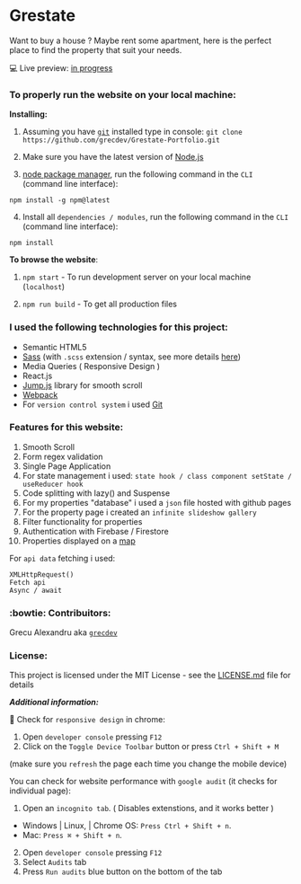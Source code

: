 # Grestate

Want to buy a house ? Maybe rent some apartment, here is the perfect place to find the property that suit your needs.

:computer: Live preview: [in progress]()

### To properly run the website on your local machine:

**Installing:**

1. Assuming you have [`git`](https://git-scm.com/downloads) installed type in console: `git clone https://github.com/grecdev/Grestate-Portfolio.git`

2. Make sure you have the latest version of [Node.js](https://nodejs.org/en/download/)

3. [node package manager](https://docs.npmjs.com/about-npm/), run the following command in the `CLI` (command line interface):
```
npm install -g npm@latest
```
4. Install all `dependencies / modules`, run the following command in the `CLI` (command line interface):
```
npm install
```

**To browse the website**:

1. `npm start` - To run development server on your local machine (`localhost`)

2. `npm run build` - To get all production files

### I used the following technologies for this project:

- Semantic HTML5
- [Sass](https://sass-lang.com/) (with `.scss` extension / syntax, see more details [here](https://sass-lang.com/documentation/syntax))
- Media Queries ( Responsive Design )
- React.js
- [Jump.js](http://callmecavs.com/jump.js/) library for smooth scroll
- [Webpack](https://github.com/webpack/webpack)
- For `version control system` i used [Git](https://git-scm.com/)

### Features for this website:

1. Smooth Scroll
2. Form regex validation
3. Single Page Application
4. For state management i used: `state hook / class component setState / useReducer hook`
5. Code splitting with lazy() and Suspense
6. For my properties "database" i used a `json` file hosted with github pages
7. For the property page i created an `infinite slideshow gallery`
8. Filter functionality for properties
9. Authentication with Firebase / Firestore
10. Properties displayed on a [map](https://visgl.github.io/react-map-gl/)

For `api data` fetching i used:
```
XMLHttpRequest()
Fetch api
Async / await
```

### :bowtie: Contribuitors:

Grecu Alexandru aka [`grecdev`](https://github.com/grecdev)

### License:

This project is licensed under the MIT License - see the [LICENSE.md](https://github.com/grecdev/FitnessClub-Gym-Portfolio/blob/master/LICENSE.md) file for details

***Additional information:***

:iphone: Check for `responsive design` in chrome: 

1. Open `developer console` pressing `F12`
2. Click on the `Toggle Device Toolbar` button or press `Ctrl + Shift + M`

(make sure you `refresh` the page each time you change the mobile device)

You can check for website performance with `google audit` (it checks for individual page):

1. Open an `incognito tab`. ( Disables extenstions, and it works better )

- Windows | Linux, | Chrome OS: `Press Ctrl + Shift + n`.
- Mac: `Press ⌘ + Shift + n`.

2. Open `developer console` pressing `F12`
3. Select `Audits` tab
4. Press `Run audits` blue button on the bottom of the tab
